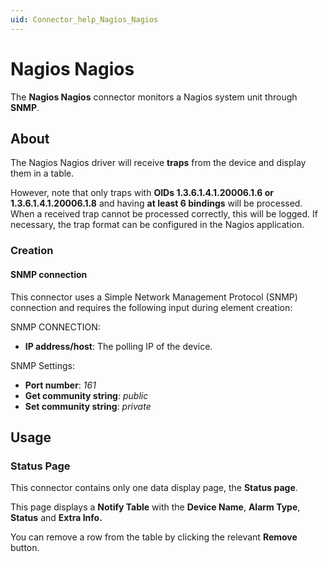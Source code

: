 ```yaml
---
uid: Connector_help_Nagios_Nagios
---
```


# Nagios Nagios

The **Nagios Nagios** connector monitors a Nagios system unit through **SNMP**.

## About

The Nagios Nagios driver will receive **traps** from the device and display them in a table.

However, note that only traps with **OIDs 1.3.6.1.4.1.20006.1.6 or 1.3.6.1.4.1.20006.1.8** and having **at least 6 bindings** will be processed. When a received trap cannot be processed correctly, this will be logged. If necessary, the trap format can be configured in the Nagios application.

### Creation

#### SNMP connection

This connector uses a Simple Network Management Protocol (SNMP) connection and requires the following input during element creation:

SNMP CONNECTION:

- **IP address/host**: The polling IP of the device.

SNMP Settings:

- **Port number**: *161*
- **Get community string**: *public*
- **Set community string**: *private*

## Usage

### Status Page

This connector contains only one data display page, the **Status page**.

This page displays a **Notify Table** with the **Device Name**, **Alarm Type**, **Status** and **Extra Info.**

You can remove a row from the table by clicking the relevant **Remove** button.
